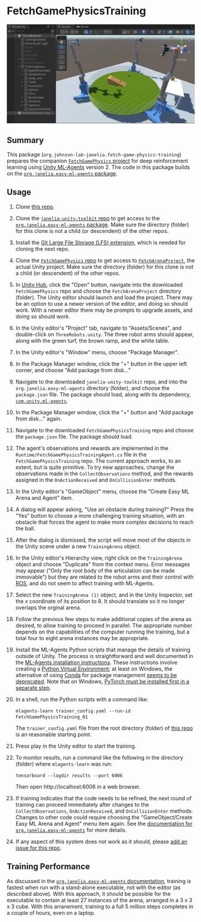 # FetchGamePhysicsTraining

<p align="center">
<img src="Example.gif">
</p>

## Summary

This package (`org.johnson-lab-janelia.fetch-game-physics-training`) prepares the companion [`FetchGamePhysics` project](https://github.com/JohnsonLabJanelia/FetchGamePhysics) for deep reinforcement learning using [Unity ML-Agents](https://github.com/Unity-Technologies/ml-agents) version 2.  The code in this package builds on the [`org.janelia.easy-ml-agents` package](https://github.com/JaneliaSciComp/janelia-unity-toolkit/tree/master/org.janelia.easy-ml-agents).

## Usage

1. Clone [this repo](https://github.com/JohnsonLabJanelia/FetchGamePhysicsTraining).

1. Clone the [`janelia-unity-toolkit` repo](https://github.com/JaneliaSciComp/janelia-unity-toolkit) to get access to the [`org.janelia.easy-ml-agents` package](https://github.com/JaneliaSciComp/janelia-unity-toolkit/tree/master/org.janelia.easy-ml-agents).  Make sure the directory (folder) for this clone is not a child (or descendent) of the other repos.

1. Install the [Git Large File Storage (LFS) extension](https://git-lfs.github.com/), which is needed for cloning the next repo.

1. Clone the [`FetchGamePhysics` repo](https://github.com/JohnsonLabJanelia/FetchGamePhysics) to get access to [`FetchArenaProject`](https://github.com/JohnsonLabJanelia/FetchGamePhysics/tree/main/FetchArenaProject), the actual Unity project.  Make sure the directory (folder) for this clone is not a child (or descendent) of the other repos.

1. In [Unity Hub](https://unity3d.com/get-unity/download), click the "Open" button, navigate into the downloaded `FetchGamePhysics` repo and choose the `FetchArenaProject` directory (folder).  The Unity editor should launch and load the project.  There may be an option to use a newer version of the editor, and doing so should work.  With a newer editor there may be prompts to upgrade assets, and doing so should work.

1. In the Unity editor's "Project" tab, navigate to "Assets/Scenes", and double-click on `ThreeRobots.unity`.  The three robot arms should appear, along with the green turf, the brown ramp, and the white table.

1. In the Unity editor's "Window" menu, choose "Package Manager".

1. In the Package Manager window, click the "+" button in the upper left corner, and choose "Add package from disk..."

1. Navigate to the downloaded `janelia-unity-toolkit` repo, and into the `org.janelia.easy-ml-agents` directory (folder), and choose the `package.json` file. The package should load, along with its dependency, [`com.unity.ml-agents`](https://github.com/Unity-Technologies/ml-agents).

1. In the Package Manager window, click the "+" button and "Add package from disk..." again.

1. Navigate to the downloaded `FetchGamePhysicsTraining` repo and choose the `package.json` file.  The package should load.

1. The agent's observations and rewards are implemented in the `Runtime/FetchGamePhysicsTrainingAgent.cs` file in the `FetchGamePhysicsTraining` repo.  The current approach works, to an extent, but is quite primitive.  To try new approaches, change the observations made in the `CollectObservations` method, and the rewards assigned in the `OnActionReceived` and `OnCollisionEnter` methods.

1. In the Unity editor's "GameObject" menu, choose the "Create Easy ML Arena and Agent" item.  

1. A dialog will appear asking, "Use an obstacle during training?"  Press the "Yes" button to choose a more challenging training situation, with an obstacle that forces the agent to make more complex decisions to reach the ball.

1. After the dialog is dismissed, the script will move most of the objects in the Unity scene under a new `TrainingArena` object.

1. In the Unity editor's Hierarchy view, right click on the `TrainingArena` object and choose "Duplicate" from the context menu.  Error messages may appear ("Only the root body of the articulation can be made immovable") but they are related to the robot arms and their control with [ROS](https://github.com/Unity-Technologies/Unity-Robotics-Hub/blob/main/tutorials/ros_unity_integration/README.md), and do not seem to affect training with ML-Agents.

1. Select the new `TrainingArena (1)` object, and in the Unity Inspector, set the _x_ coordinate of its position to 8.  It should translate so it no longer overlaps the orginal arena.

1. Follow the previous few steps to make additional copies of the arena as desired, to allow training to proceed in parallel.  The appropriate number depends on the capabilities of the computer running the training, but a total four to eight arena instances may be appropriate.

1. Install the ML-Agents Python scripts that manage the details of training outside of Unity.  The process is straightforward and well documented in the [ML-Agents installation instructions](https://github.com/Unity-Technologies/ml-agents/blob/main/docs/Installation.md).  These instructions involve creating a
[Python Virtual Environment](https://github.com/Unity-Technologies/ml-agents/blob/release_19_docs/docs/Using-Virtual-Environment.md); at least on Windows, the alternative of using [Conda](https://docs.conda.io/en/latest/) for package management [seems to be deprecated](https://github.com/Unity-Technologies/ml-agents/blob/main/docs/Installation-Anaconda-Windows.md).  Note that on Windows, [PyTorch must be installed first in a separate step](https://github.com/Unity-Technologies/ml-agents/blob/main/docs/Installation.md#windows-installing-pytorch).

1. In a shell, run the Python scripts with a command like:
    ```
    mlagents-learn trainer_config.yaml --run-id FetchGamePhysicsTraining_01
    ```
    The `trainer_config.yaml` file from the root directory (folder) of [this repo](https://github.com/JohnsonLabJanelia/FetchGamePhysicsTraining) is an reasonable starting point.

1. Press play in the Unity editor to start the training.

1. To monitor results, run a command like the following in the directory (folder) where `mlagents-learn` was run:
    ```
    tensorboard --logdir results --port 6006
    ```
    Then open http://localhost:6006 in a web browser.

1. If training indicates that the code needs to be refined, the next round of training can proceed immediately after changes to the `CollectObservations`, `OnActionReceived`, and `OnCollisionEnter` methods.  Changes to other code could require choosing the "GameObject/Create Easy ML Arena and Agent" menu item again.  See the [documentation for `org.janelia.easy-ml-agents`](https://github.com/JaneliaSciComp/janelia-unity-toolkit/tree/master/org.janelia.easy-ml-agents#5-refine) for more details.

1. If any aspect of this system does not work as it should, please [add an issue for this repo](https://github.com/JohnsonLabJanelia/FetchGamePhysicsTraining/issues).

## Training Performance

As discussed in the [`org.janelia.easy-ml-agents` documentation](https://github.com/JaneliaSciComp/janelia-unity-toolkit/tree/master/org.janelia.easy-ml-agents#training-performance), training is fastest when run with a stand-alone executable, not with the editor (as described above).  With this approach, it should be possible for the executable to contain at least 27 instances of the arena, arranged in a 3 x 3 x 3 cube.  With this arranement, training to a full 5 million steps completes in a couple of hours, even on a laptop.